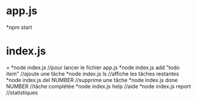 # app.js
*npm start

# index.js
=
*node index.js                 //pour lancer le fichier app.js
*node index.js add "todo item" //ajoute une tâche
*node index.js ls              //affiche les tâches restantes
*node index.js del NUMBER      //supprime une tâche
*node index.js done NUMBER     //tâche complétée
*node index.js help            //aide
*node index.js report          //statistiques
